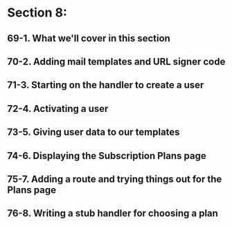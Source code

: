 # Section 8: 

## 69-1. What we'll cover in this section
## 70-2. Adding mail templates and URL signer code
## 71-3. Starting on the handler to create a user
## 72-4. Activating a user
## 73-5. Giving user data to our templates
## 74-6. Displaying the Subscription Plans page
## 75-7. Adding a route and trying things out for the Plans page
## 76-8. Writing a stub handler for choosing a plan